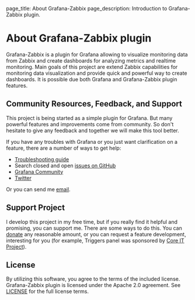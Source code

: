 page_title: About Grafana-Zabbix
page_description: Introduction to Grafana-Zabbix plugin.

# About Grafana-Zabbix plugin

Grafana-Zabbix is a plugin for Grafana allowing to visualize monitoring data from Zabbix
and create dashboards for analyzing metrics and realtime monitoring. Main goals of this project
are extend Zabbix capabilities for monitoring data visualization and provide quick and powerful way
to create dashboards. It is possible due both Grafana and Grafana-Zabbix plugin features.

## Community Resources, Feedback, and Support

This project is being started as a simple plugin for Grafana. But many powerful features and
improvements come from community. So don't hesitate to give any feedback and together we will make
this tool better.

If you have any troubles with Grafana or you just want clarification on a feature, there are
a number of ways to get help:

- [Troubleshooting guide](./configuration/troubleshooting/)
- Search closed and open [issues on GitHub](https://github.com/grafana/grafana/issues)
- [Grafana Community](https://community.grafana.com)
- [Twitter](https://twitter.com/AlexanderZobnin)

Or you can send me [email](mailto:alexanderzobnin@gmail.com).

## Support Project
I develop this project in my free time, but if you really find it helpful and promising, you can
support me. There are some ways to do this. You can [donate](https://www.paypal.me/alexanderzobnin) 
any reasonable amount, or you can request a feature development, interesting for you (for example, 
Triggers panel was sponsored by [Core IT Project](http://coreit.fr/)).

## License

By utilizing this software, you agree to the terms of the included license. Grafana-Zabbix plugin is
licensed under the Apache 2.0 agreement. See
[LICENSE](https://github.com/alexanderzobnin/grafana-zabbix/blob/master/LICENSE) for the full
license terms.
